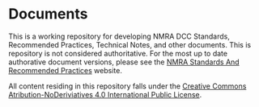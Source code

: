# Documents

This is a working repository for developing NMRA DCC Standards, Recommended Practices, Technical Notes, and other documents. This is repository is not considered authoritative. For the most up to date authorative document versions, please see the [NMRA Standards And Recommended Practices](https://www.nmra.org/index-nmra-standards-and-recommended-practices) website.

All content residing in this repository falls under the [Creative Commons Atribution-NoDeriviatives 4.0 International Public License](LICENSE.md).
